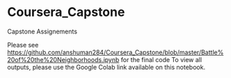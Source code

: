 # Coursera_Capstone
Capstone Assignements

Please see https://github.com/anshuman284/Coursera_Capstone/blob/master/Battle%20of%20the%20Neighborhoods.ipynb for the final code
To view all outputs, please use the Google Colab link available on this notebook.
